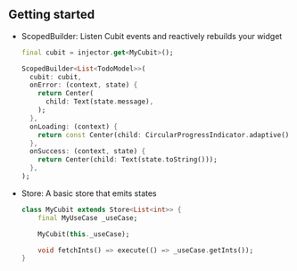 ## Getting started

- ScopedBuilder: Listen Cubit events and reactively rebuilds your widget

  ```dart
  final cubit = injector.get<MyCubit>();

  ScopedBuilder<List<TodoModel>>(
    cubit: cubit,
    onError: (context, state) {
      return Center(
        child: Text(state.message),
      );
    },
    onLoading: (context) {
      return const Center(child: CircularProgressIndicator.adaptive());
    },
    onSuccess: (context, state) {
      return Center(child: Text(state.toString()));
    },
  );
  ```

- Store: A basic store that emits states

  ```dart
  class MyCubit extends Store<List<int>> {
      final MyUseCase _useCase;

      MyCubit(this._useCase);

      void fetchInts() => execute(() => _useCase.getInts());
  }
  ```

